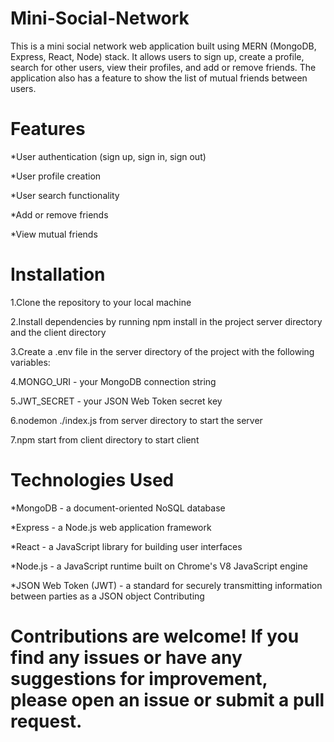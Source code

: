 # Mini-Social-Network

This is a mini social network web application built using MERN (MongoDB, Express, React, Node) stack. It allows users to sign up, create a profile, search for other users, view their profiles, and add or remove friends. The application also has a feature to show the list of mutual friends between users.

# Features

*User authentication (sign up, sign in, sign out)

*User profile creation

*User search functionality

*Add or remove friends

*View mutual friends

# Installation

1.Clone the repository to your local machine

2.Install dependencies by running npm install in the project server directory and the client directory

3.Create a .env file in the server directory of the project with the following variables:

4.MONGO_URI - your MongoDB connection string

5.JWT_SECRET - your JSON Web Token secret key

6.nodemon ./index.js from server directory to start the server

7.npm start from client directory to start client

# Technologies Used

*MongoDB - a document-oriented NoSQL database

*Express - a Node.js web application framework

*React - a JavaScript library for building user interfaces

*Node.js - a JavaScript runtime built on Chrome's V8 JavaScript engine

*JSON Web Token (JWT) - a standard for securely transmitting information between parties as a JSON object
Contributing

# Contributions are welcome! If you find any issues or have any suggestions for improvement, please open an issue or submit a pull request.
